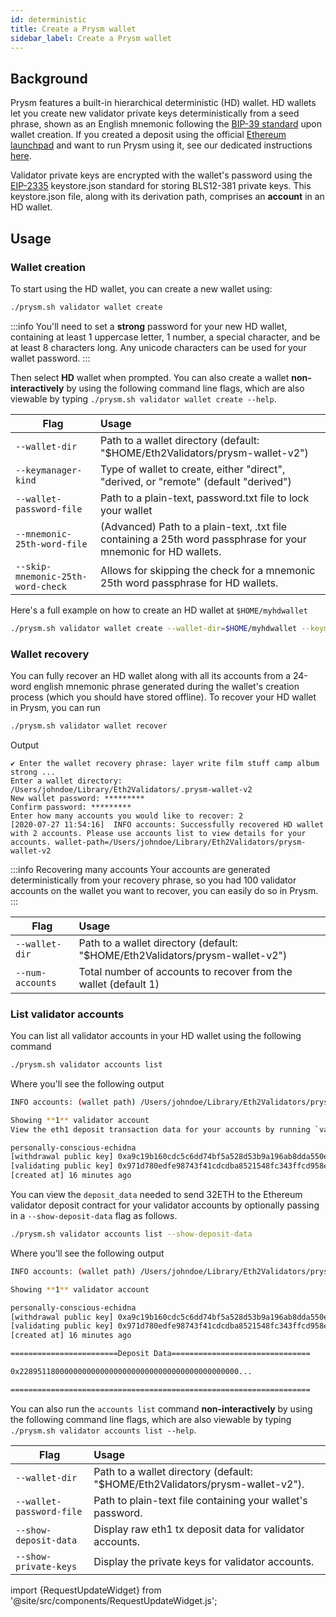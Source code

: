 ```yaml
---
id: deterministic
title: Create a Prysm wallet
sidebar_label: Create a Prysm wallet
---
```


## Background

Prysm features a built-in hierarchical deterministic (HD) wallet. HD wallets let you create new validator private keys deterministically from a seed phrase, shown as an English mnemonic following the [BIP-39 standard](https://en.bitcoin.it/wiki/Seed_phrase) upon wallet creation. If you created a deposit using the official [Ethereum launchpad](https://launchpad.ethereum.org/) and want to run Prysm using it, see our dedicated instructions [here](/docs/install/install-with-script).

Validator private keys are encrypted with the wallet's password using the [EIP-2335](https://eips.ethereum.org/EIPS/eip-2335) keystore.json standard for storing BLS12-381 private keys. This keystore.json file, along with its derivation path, comprises an **account** in an HD wallet.

## Usage

### Wallet creation

To start using the HD wallet, you can create a new wallet using:

```bash
./prysm.sh validator wallet create
```

:::info
You'll need to set a **strong** password for your new HD wallet, containing at least 1 uppercase letter, 1 number, a special character, and be at least 8 characters long. Any unicode characters can be used for your wallet password.
:::

Then select **HD** wallet when prompted. You can also create a wallet **non-interactively** by using the following command line flags, which are also viewable by typing `./prysm.sh validator wallet create --help`.


| Flag          | Usage         |
| ------------- |:-------------|
| `--wallet-dir` | Path to a wallet directory (default: "$HOME/Eth2Validators/prysm-wallet-v2")
| `--keymanager-kind`     | Type of wallet to create, either "direct", "derived, or "remote" (default "derived")
| `--wallet-password-file` | Path to a plain-text, password.txt file to lock your wallet
|`--mnemonic-25th-word-file`| (Advanced) Path to a plain-text, .txt file containing a 25th word passphrase for your mnemonic for HD wallets.
|`--skip-mnemonic-25th-word-check` | Allows for skipping the check for a mnemonic 25th word passphrase for HD wallets.

Here's a full example on how to create an HD wallet at `$HOME/myhdwallet`

```bash
./prysm.sh validator wallet create --wallet-dir=$HOME/myhdwallet --keymanager-kind=derived --wallet-password-file=password.txt
```

### Wallet recovery

You can fully recover an HD wallet along with all its accounts from a 24-word english mnemonic phrase generated during the wallet's creation process (which you should have stored offline). To recover your HD wallet in Prysm, you can run

```bash
./prysm.sh validator wallet recover
```

Output

```text
✔ Enter the wallet recovery phrase: layer write film stuff camp album strong ...
Enter a wallet directory: /Users/johndoe/Library/Eth2Validators/.prysm-wallet-v2
New wallet password: *********
Confirm password: *********
Enter how many accounts you would like to recover: 2
[2020-07-27 11:54:16]  INFO accounts: Successfully recovered HD wallet with 2 accounts. Please use accounts list to view details for your accounts. wallet-path=/Users/johndoe/Library/Eth2Validators/prysm-wallet-v2
```

:::info Recovering many accounts
Your accounts are generated deterministically from your recovery phrase, so you had 100 validator accounts on the wallet you want to recover, you can easily do so in Prysm.
:::

| Flag          | Usage         |
| ------------- |:-------------|
| `--wallet-dir` | Path to a wallet directory (default: "$HOME/Eth2Validators/prysm-wallet-v2")
| `--num-accounts` | Total number of accounts to recover from the wallet (default 1)

### List validator accounts

You can list all validator accounts in your HD wallet using the following command

```bash
./prysm.sh validator accounts list
```

Where you'll see the following output

```bash
INFO accounts: (wallet path) /Users/johndoe/Library/Eth2Validators/prysm-wallet-v2

Showing **1** validator account
View the eth1 deposit transaction data for your accounts by running `validator accounts list --show-deposit-data

personally-conscious-echidna
[withdrawal public key] 0xa9c19b160cdc5c6dd74bf5a528d53b9a196ab8dda550e7e5858d84bf356952a310b826e269b9b462293f1c2812263161
[validating public key] 0x971d780edfe98743f41cdcdba8521548fc343ffcd958e90968c4f1cc5a2e9b6ea11a984397c34c6cc13e9d4e8d14ce1e
[created at] 16 minutes ago
```

You can view the `deposit_data` needed to send 32ETH to the Ethereum validator deposit contract for your validator accounts by optionally passing in a `--show-deposit-data` flag as follows.

```bash
./prysm.sh validator accounts list --show-deposit-data
```

Where you'll see the following output

```bash
INFO accounts: (wallet path) /Users/johndoe/Library/Eth2Validators/prysm-wallet-v2

Showing **1** validator account

personally-conscious-echidna
[withdrawal public key] 0xa9c19b160cdc5c6dd74bf5a528d53b9a196ab8dda550e7e5858d84bf356952a310b826e269b9b462293f1c2812263161
[validating public key] 0x971d780edfe98743f41cdcdba8521548fc343ffcd958e90968c4f1cc5a2e9b6ea11a984397c34c6cc13e9d4e8d14ce1e
[created at] 16 minutes ago

========================Deposit Data===============================

0x2289511800000000000000000000000000000000000000000...

===================================================================
```

You can also run the `accounts list` command **non-interactively** by using the following command line flags, which are also viewable by typing `./prysm.sh validator accounts list --help`.

| Flag          | Usage         |
| ------------- |:-------------|
| `--wallet-dir` | Path to a wallet directory (default: "$HOME/Eth2Validators/prysm-wallet-v2").
| `--wallet-password-file` | Path to plain-text file containing your wallet's password.
| `--show-deposit-data` | Display raw eth1 tx deposit data for validator accounts.
| `--show-private-keys` | Display the private keys for validator accounts.


import {RequestUpdateWidget} from '@site/src/components/RequestUpdateWidget.js';

<RequestUpdateWidget docTitleToUse="Create a Prysm wallet"/>